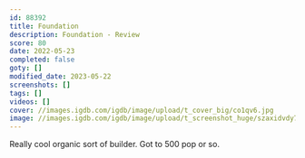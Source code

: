 ```yaml
---
id: 88392
title: Foundation
description: Foundation - Review
score: 80
date: 2022-05-23
completed: false
goty: []
modified_date: 2023-05-22
screenshots: []
tags: []
videos: []
cover: //images.igdb.com/igdb/image/upload/t_cover_big/co1qv6.jpg
image: //images.igdb.com/igdb/image/upload/t_screenshot_huge/szaxidvdy7ibwuqfzexe.jpg
---
```

Really cool organic sort of builder. Got to 500 pop or so.